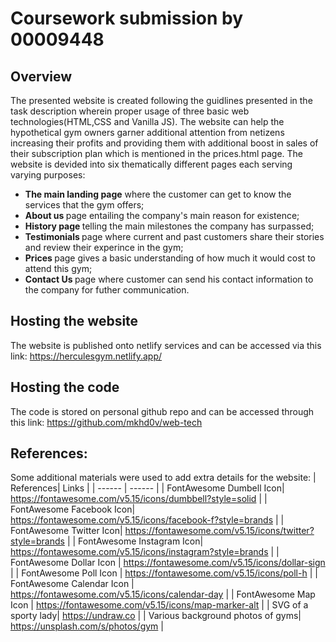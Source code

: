 # Coursework submission by 00009448
## Overview

The presented website is created following the guidlines presented in the task description wherein proper usage of three basic web technologies(HTML,CSS and Vanilla JS).
The website can help the hypothetical gym owners garner additional attention from netizens increasing their profits and providing them with additional boost in sales of their subscription plan which is mentioned in the prices.html page.
The website is devided into six thematically different pages each serving varying purposes:
- <strong>The main landing page</strong> where the customer can get to know the services that the gym offers;
- <strong>About us </strong> page entailing the company's main reason for existence;
- <strong>History page </strong> telling the main milestones the company has surpassed;
- <strong> Testimonials </strong> page where current and past customers share their stories and review their experince in the gym;
- <strong>Prices </strong> page gives a basic understanding of how much it would cost to attend this gym;
- <strong>Contact Us </strong> page where customer can send his contact information to the company for futher communication.

## Hosting the website
The website is published onto netlify services and can be accessed via this link:
https://herculesgym.netlify.app/

## Hosting the code 
The code is stored on personal github repo and can be accessed through this link:
https://github.com/mkhd0v/web-tech

## References:
Some additional materials were used to add extra details for the website:
| References| Links |
| ------ | ------ |
| FontAwesome Dumbell Icon| https://fontawesome.com/v5.15/icons/dumbbell?style=solid |
| FontAwesome Facebook Icon| https://fontawesome.com/v5.15/icons/facebook-f?style=brands |
| FontAwesome Twitter Icon| https://fontawesome.com/v5.15/icons/twitter?style=brands |
| FontAwesome Instagram Icon| https://fontawesome.com/v5.15/icons/instagram?style=brands |
| FontAwesome Dollar Icon | https://fontawesome.com/v5.15/icons/dollar-sign |
| FontAwesome Poll Icon | https://fontawesome.com/v5.15/icons/poll-h |
| FontAwesome Calendar Icon | https://fontawesome.com/v5.15/icons/calendar-day |
| FontAwesome Map Icon | https://fontawesome.com/v5.15/icons/map-marker-alt |
| SVG of a sporty lady| https://undraw.co |
| Various background photos of gyms| https://unsplash.com/s/photos/gym |

